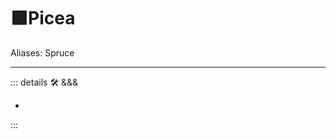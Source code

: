 # 🟩<eko>Picea</eko>

Aliases: Spruce

---

<!-- =================================================== -->
<!-- =================================================== -->
<!-- =================================================== -->
<!-- =================================================== -->
<!-- =================================================== -->
::: details 🛠 <dev>&&&</dev>

-

:::
